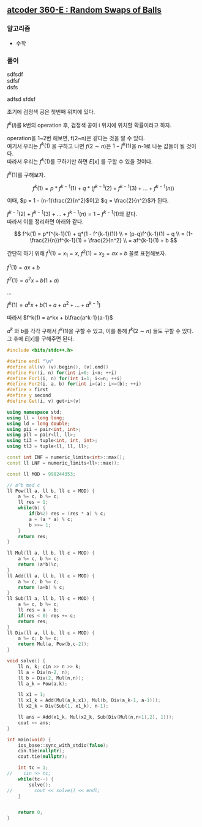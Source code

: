 ## [atcoder 360-E : Random Swaps of Balls](https://atcoder.jp/contests/abc360/tasks/abc360_e)

### 알고리즘

- 수학

### 풀이

sdfsdf  
sdfsf  
dsfs  

adfsd
sfdsf


초기에 검정색 공은 첫번째 위치에 있다.

$f^k(i)$를 k번의 operation 후, 검정색 공이 i 위치에 위치할 확률이라고 하자.

operation을 1~2번 해보면, f(2\~n)은 같다는 것을 알 수 있다.  
여기서 우리는 $f^k(1)$ 을 구하고 나면 $f(2 \sim n)$은 $1-f^k(1)$을 n-1로 나눈 값들이 될 것이다.  
따라서 우리는 $f^k(1)$를 구하기만 하면 $E[x]$ 를 구할 수 있을 것이다.  

$f^k(1)$를 구해보자.  

$$
f^k(1) = p*f^{k-1}(1) + q*(f^{k-1}(2) + f^{k-1}(3) + ... + f^{k-1}(n))
$$

이때, $p = 1 - (n-1)\frac{2}{n^2}$이고 $q = \frac{2}{n^2}$가 된다.  

$f^{k-1}(2) + f^{k-1}(3) + ... + f^{k-1}(n) = 1 - f^{k-1}(1)$와 같다.  
따라서 이를 정리하면 아래와 같다.

$$
f^k(1) = p*f^{k-1}(1) + q*(1 - f^{k-1}(1)) \\
       = (p-q)f^{k-1}(1)  + q \\
= (1-\frac{2}{n})f^{k-1}(1) + \frac{2}{n^2} \\
= af^{k-1}(1) + b
$$

간단히 하기 위해 $f^1(1) = x_1 = x$, $f^2(1) = x_2 = ax + b$ 꼴로 표현해보자.  

$f^{1}(1) = ax + b$  

$f^2(1) = a^2x + b(1+a)$

...

$f^k(1) = a^kx + b(1+a+a^2+...+a^{k-1})$

따라서 $f^k(1) = a^kx + b\frac{a^k-1}{a-1}$  

$a^k$ 와 $b$를 각각 구해서 $f^k(1)$을 구할 수 있고, 이를 통해 $f^k(2 \sim n)$ 들도 구할 수 있다.  
그 후에 $E[x]$를 구해주면 된다.  


```cpp
#include <bits/stdc++.h>

#define endl "\n"
#define all(v) (v).begin(), (v).end()
#define For(i, n) for(int i=0; i<n; ++i)
#define For1(i, n) for(int i=1; i<=n; ++i)
#define For2(i, a, b) for(int i=(a); i<=(b); ++i)
#define x first
#define y second
#define Get(i, v) get<i>(v)

using namespace std;
using ll = long long;
using ld = long double;
using pii = pair<int, int>;
using pll = pair<ll, ll>;
using ti3 = tuple<int, int, int>;
using tl3 = tuple<ll, ll, ll>;

const int INF = numeric_limits<int>::max();
const ll LNF = numeric_limits<ll>::max();

const ll MOD = 998244353;

// a^b mod c
ll Pow(ll a, ll b, ll c = MOD) {
    a %= c, b %= c;
    ll res = 1;
    while(b) {
        if(b%2) res = (res * a) % c;
        a = (a * a) % c;
        b >>= 1;
    }
    return res;
}

ll Mul(ll a, ll b, ll c = MOD) {
    a %= c, b %= c;
    return (a*b)%c;
}
ll Add(ll a, ll b, ll c = MOD) {
    a %= c, b %= c;
    return (a+b) % c;
}
ll Sub(ll a, ll b, ll c = MOD) {
    a %= c, b %= c;
    ll res = a - b;
    if(res < 0) res += c;
    return res;
}
ll Div(ll a, ll b, ll c = MOD) {
    a %= c; b %= c;
    return Mul(a, Pow(b,c-2));
}

void solve() {
    ll n, k; cin >> n >> k;
    ll a = Div(n-2, n);
    ll b = Div(2, Mul(n,n));
    ll a_k = Pow(a,k);

    ll x1 = 1;
    ll x1_k = Add(Mul(a_k,x1), Mul(b, Div(a_k-1, a-1)));
    ll x2_k = Div(Sub(1, x1_k), n-1);

    ll ans = Add(x1_k, Mul(x2_k, Sub(Div(Mul(n,n+1),2), 1)));
    cout << ans;
}

int main(void) {
    ios_base::sync_with_stdio(false);
    cin.tie(nullptr);
    cout.tie(nullptr);

    int tc = 1;
//    cin >> tc;
    while(tc--) {
        solve();
//        cout << solve() << endl;
    }


    return 0;
}
```
